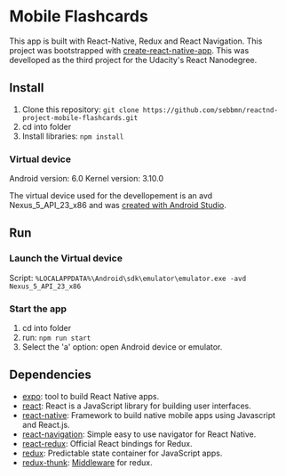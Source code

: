 # Mobile Flashcards

This app is built with React-Native, Redux and React Navigation. This project was bootstrapped with [create-react-native-app](https://github.com/react-community/create-react-native-app).
This was develloped as the third project for the Udacity's React Nanodegree.

## Install

1. Clone this repository: `git clone https://github.com/sebbmn/reactnd-project-mobile-flashcards.git`
2. cd into folder
3. Install libraries: `npm install`

### Virtual device

Android version: 6.0
Kernel version: 3.10.0

The virtual device used for the devellopement is an avd Nexus_5_API_23_x86 and was [created with Android Studio](https://developer.android.com/studio/run/managing-avds.html).


## Run

### Launch the Virtual device

Script: `%LOCALAPPDATA%\Android\sdk\emulator\emulator.exe -avd Nexus_5_API_23_x86`

### Start the app

1. cd into folder
2. run: `npm run start`
3. Select the 'a' option: open Android device or emulator.

## Dependencies

- [expo](https://expo.io/): tool to build React Native apps.
- [react](https://github.com/facebook/react): React is a JavaScript library for building user interfaces.
- [react-native](https://facebook.github.io/react-native/): Framework to build native mobile apps using Javascript and React.js.
- [react-navigation](https://reactnavigation.org/): Simple easy to use navigator for React Native.
- [react-redux](https://github.com/reactjs/react-redux): Official React bindings for Redux.
- [redux](https://github.com/reactjs/redux): Predictable state container for JavaScript apps.
- [redux-thunk](https://github.com/gaearon/redux-thunk): [Middleware](https://redux.js.org/docs/advanced/Middleware.html) for redux.

